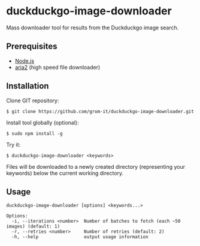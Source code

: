 duckduckgo-image-downloader
===

Mass downloader tool for results from the Duckduckgo image search.

Prerequisites
---

- [Node.js](https://nodejs.org/)
- [aria2](https://aria2.github.io/) (high speed file downloader)

Installation
---

Clone GIT repository:

`$ git clone https://github.com/grom-it/duckduckgo-image-downloader.git`

Install tool globally (optional):

`$ sudo npm install -g`

Try it:

`$ duckduckgo-image-downloader <keywords>`

Files will be downloaded to a newly created directory (representing your keywords) below the current working directory.

Usage
---

```
duckduckgo-image-downloader [options] <keywords...>

Options:
  -i, --iterations <number>  Number of batches to fetch (each ~50 images) (default: 1)
  -r, --retries <number>     Number of retries (default: 2)
  -h, --help                 output usage information
```
